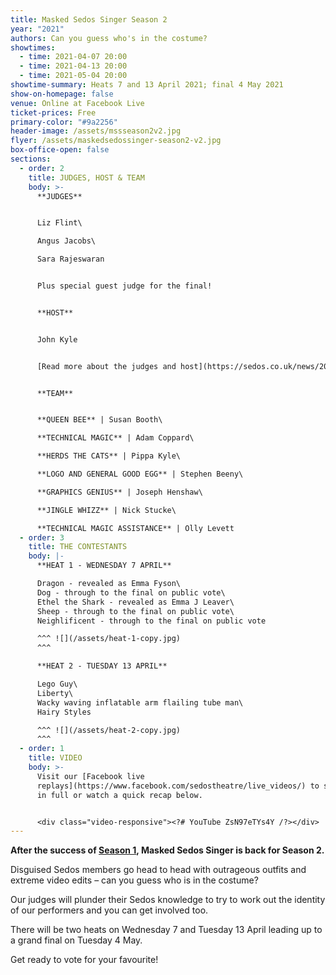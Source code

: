 ```yaml
---
title: Masked Sedos Singer Season 2
year: "2021"
authors: Can you guess who's in the costume?
showtimes:
  - time: 2021-04-07 20:00
  - time: 2021-04-13 20:00
  - time: 2021-05-04 20:00
showtime-summary: Heats 7 and 13 April 2021; final 4 May 2021
show-on-homepage: false
venue: Online at Facebook Live
ticket-prices: Free
primary-color: "#9a2256"
header-image: /assets/mssseason2v2.jpg
flyer: /assets/maskedsedossinger-season2-v2.jpg
box-office-open: false
sections:
  - order: 2
    title: JUDGES, HOST & TEAM
    body: >-
      **JUDGES**


      Liz Flint\

      Angus Jacobs\

      Sara Rajeswaran


      Plus special guest judge for the final!


      **HOST**


      John Kyle


      [Read more about the judges and host](https://sedos.co.uk/news/2021-01-07-judges-revealed-and-sign-up-to-sing)


      **TEAM**


      **QUEEN BEE** | Susan Booth\

      **TECHNICAL MAGIC** | Adam Coppard\

      **HERDS THE CATS** | Pippa Kyle\

      **LOGO AND GENERAL GOOD EGG** | Stephen Beeny\

      **GRAPHICS GENIUS** | Joseph Henshaw\

      **JINGLE WHIZZ** | Nick Stucke\

      **TECHNICAL MAGIC ASSISTANCE** | Olly Levett
  - order: 3
    title: THE CONTESTANTS
    body: |-
      **HEAT 1 - WEDNESDAY 7 APRIL**

      Dragon - revealed as Emma Fyson\
      Dog - through to the final on public vote\
      Ethel the Shark - revealed as Emma J Leaver\
      Sheep - through to the final on public vote\
      Neighlificent - through to the final on public vote

      ^^^ ![](/assets/heat-1-copy.jpg)
      ^^^ 

      **HEAT 2 - TUESDAY 13 APRIL**

      Lego Guy\
      Liberty\
      Wacky waving inflatable arm flailing tube man\
      Hairy Styles

      ^^^ ![](/assets/heat-2-copy.jpg)
      ^^^
  - order: 1
    title: VIDEO
    body: >-
      Visit our [Facebook live
      replays](https://www.facebook.com/sedostheatre/live_videos/) to see heat 1
      in full or watch a quick recap below.


      <div class="video-responsive"><?# YouTube ZsN97eTYs4Y /?></div>
---
```

**After the success of [Season 1](https://sedos.co.uk/shows/2021-masked-sedos-singer), Masked Sedos Singer is back for Season 2.**

Disguised Sedos members go head to head with outrageous outfits and extreme video edits – can you guess who is in the costume?

Our judges will plunder their Sedos knowledge to try to work out the identity of our performers and you can get involved too.

There will be two heats on Wednesday 7 and Tuesday 13 April leading up to a grand final on Tuesday 4 May.

Get ready to vote for your favourite!